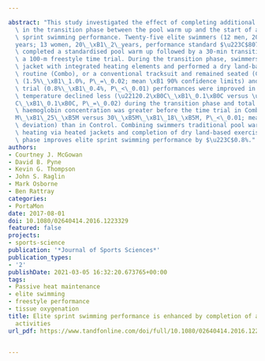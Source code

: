 ---
abstract: "This study investigated the effect of completing additional warm-up strategies\
  \ in the transition phase between the pool warm up and the start of a race on elite\
  \ sprint swimming performance. Twenty-five elite swimmers (12 men, 20\_\xB1\_3\_\
  years; 13 women, 20\_\xB1\_2\_years, performance standard $\u223C$807 FINA2014 points)\
  \ completed a standardised pool warm up followed by a 30-min transition phase and\
  \ a 100-m freestyle time trial. During the transition phase, swimmers wore a tracksuit\
  \ jacket with integrated heating elements and performed a dry land-based exercise\
  \ routine (Combo), or a conventional tracksuit and remained seated (Control). Start\
  \ (1.5%\_\xB1\_1.0%, P\_=\_0.02; mean \xB1 90% confidence limits) and 100-m time\
  \ trial (0.8%\_\xB1\_0.4%, P\_<\_0.01) performances were improved in Combo. Core\
  \ temperature declined less (\u22120.2\xB0C\_\xB1\_0.1\xB0C versus \u22120.5\xB0\
  C\_\xB1\_0.1\xB0C, P\_=\_0.02) during the transition phase and total local (trapezius)\
  \ haemoglobin concentration was greater before the time trial in Combo (81\_\xB5\
  M\_\xB1\_25\_\xB5M versus 30\_\xB5M\_\xB1\_18\_\xB5M, P\_<\_0.01; mean\_\xB1\_standard\
  \ deviation) than in Control. Combining swimmers traditional pool warm up with passive\
  \ heating via heated jackets and completion of dry land-based exercises in the transition\
  \ phase improves elite sprint swimming performance by $\u223C$0.8%."
authors:
- Courtney J. McGowan
- David B. Pyne
- Kevin G. Thompson
- John S. Raglin
- Mark Osborne
- Ben Rattray
categories:
- PortaMon
date: 2017-08-01
doi: 10.1080/02640414.2016.1223329
featured: false
projects:
- sports-science
publication: '*Journal of Sports Sciences*'
publication_types:
- '2'
publishDate: 2021-03-05 16:32:20.673765+00:00
tags:
- Passive heat maintenance
- elite swimming
- freestyle performance
- tissue oxygenation
title: Elite sprint swimming performance is enhanced by completion of additional warm-up
  activities
url_pdf: https://www.tandfonline.com/doi/full/10.1080/02640414.2016.1223329

---
